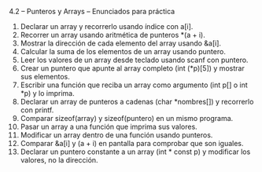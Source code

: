 4.2 – Punteros y Arrays – Enunciados para práctica

1. Declarar un array y recorrerlo usando índice con a[i].
2. Recorrer un array usando aritmética de punteros *(a + i).
3. Mostrar la dirección de cada elemento del array usando &a[i].
4. Calcular la suma de los elementos de un array usando puntero.
5. Leer los valores de un array desde teclado usando scanf con puntero.
6. Crear un puntero que apunte al array completo (int (*p)[5]) y mostrar sus elementos.
7. Escribir una función que reciba un array como argumento (int p[] o int *p) y lo imprima.
8. Declarar un array de punteros a cadenas (char *nombres[]) y recorrerlo con printf.
9. Comparar sizeof(array) y sizeof(puntero) en un mismo programa.
10. Pasar un array a una función que imprima sus valores.
11. Modificar un array dentro de una función usando punteros.
12. Comparar &a[i] y (a + i) en pantalla para comprobar que son iguales.
13. Declarar un puntero constante a un array (int * const p) y modificar los valores, no la dirección.
